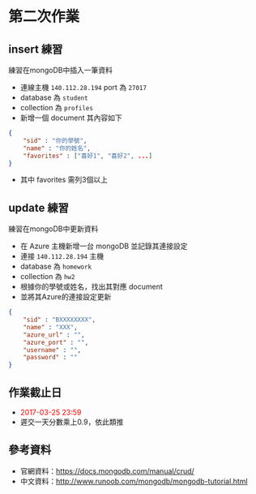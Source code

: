 # 第二次作業


## insert 練習

練習在mongoDB中插入一筆資料

* 連線主機 `140.112.28.194` port 為 `27017`
* database 為 `student`
* collection 為 `profiles`
* 新增一個 document 其內容如下

```json
{
    "sid" : "你的學號", 
    "name" : "你的姓名",
    "favorites" : ["喜好1", "喜好2", ...]
}
```
* 其中 favorites 需列3個以上


## update 練習

練習在mongoDB中更新資料

* 在 Azure 主機新增一台 mongoDB 並記錄其連接設定
* 連接 `140.112.28.194` 主機 
* database 為 `homework`
* collection 為 `hw2`
* 根據你的學號或姓名，找出其對應 document
* 並將其Azure的連接設定更新 

```json
{
    "sid" : "BXXXXXXXX",
    "name" : "XXX",
    "azure_url" : "",
    "azure_port" : "",
    "username" : "",
    "password" : ""
}
```

## 作業截止日

* <font color="red">2017-03-25 23:59</font>
* 遲交一天分數乘上0.9，依此類推

## 參考資料

* 官網資料：https://docs.mongodb.com/manual/crud/
* 中文資料：http://www.runoob.com/mongodb/mongodb-tutorial.html

